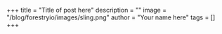 +++
title = "Title of post here"
description = ""
image = "/blog/forestryio/images/sling.png"
author = "Your name here"
tags = []
+++